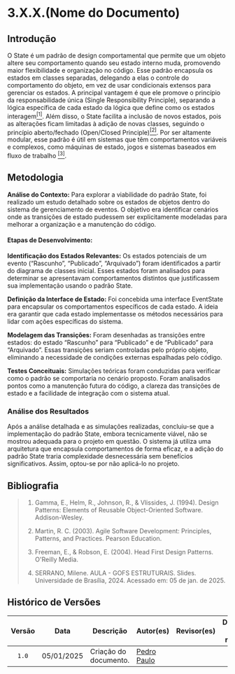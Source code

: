 # 3.X.X.(Nome do Documento)
<!--
    Lembrete de que isso é só um template. Apenas um guia para ajudar a lembrar de pontos importantes.
    Sinta-se livre para adicionar ou remover seções conforme a necessidade do documento. :)
-->

## Introdução
O State é um padrão de design comportamental que permite que um objeto altere seu comportamento quando seu estado interno muda, promovendo maior flexibilidade e organização no código. Esse padrão encapsula os estados em classes separadas, delegando a elas o controle do comportamento do objeto, em vez de usar condicionais extensos para gerenciar os estados. A principal vantagem é que ele promove o princípio da responsabilidade única (Single Responsibility Principle), separando a lógica específica de cada estado da lógica que define como os estados interagem<a href="#ref1"><sup>[1]</sup></a>. Além disso, o State facilita a inclusão de novos estados, pois as alterações ficam limitadas à adição de novas classes, seguindo o princípio aberto/fechado (Open/Closed Principle)<a href="#ref2"><sup>[2]</sup></a>. Por ser altamente modular, esse padrão é útil em sistemas que têm comportamentos variáveis e complexos, como máquinas de estado, jogos e sistemas baseados em fluxo de trabalho <a href="#ref3"><sup>[3]</sup></a>.

## Metodologia
  
**Análise do Contexto:**
Para explorar a viabilidade do padrão State, foi realizado um estudo detalhado sobre os estados de objetos dentro do sistema de gerenciamento de eventos. O objetivo era identificar cenários onde as transições de estado pudessem ser explicitamente modeladas para melhorar a organização e a manutenção do código.

#### Etapas de Desenvolvimento:

**Identificação dos Estados Relevantes:**
Os estados potenciais de um evento (“Rascunho”, “Publicado”, “Arquivado”) foram identificados a partir do diagrama de classes inicial. Esses estados foram analisados para determinar se apresentavam comportamentos distintos que justificassem sua implementação usando o padrão State.

**Definição da Interface de Estado:**
Foi concebida uma interface EventState para encapsular os comportamentos específicos de cada estado. A ideia era garantir que cada estado implementasse os métodos necessários para lidar com ações específicas do sistema.

**Modelagem das Transições:**
Foram desenhadas as transições entre estados: do estado “Rascunho” para “Publicado” e de “Publicado” para “Arquivado”. Essas transições seriam controladas pelo próprio objeto, eliminando a necessidade de condições externas espalhadas pelo código.

**Testes Conceituais:**
Simulações teóricas foram conduzidas para verificar como o padrão se comportaria no cenário proposto. Foram analisados pontos como a manutenção futura do código, a clareza das transições de estado e a facilidade de integração com o sistema atual.


### Análise dos Resultados <!-- NÃO apague essa sub -->

Após a análise detalhada e as simulações realizadas, concluiu-se que a implementação do padrão State, embora tecnicamente viável, não se mostrou adequada para o projeto em questão. O sistema já utiliza uma arquitetura que encapsula comportamentos de forma eficaz, e a adição do padrão State traria complexidade desnecessária sem benefícios significativos. Assim, optou-se por não aplicá-lo no projeto.


## Bibliografia

> 1. <a id="ref1"></a> Gamma, E., Helm, R., Johnson, R., & Vlissides, J. (1994). Design Patterns: Elements of Reusable Object-Oriented Software. Addison-Wesley.
>
> 2. <a id="ref2"></a> Martin, R. C. (2003). Agile Software Development: Principles, Patterns, and Practices. Pearson Education.
>
> 3. <a id="ref3"></a> Freeman, E., & Robson, E. (2004). Head First Design Patterns. O'Reilly Media.
>
> 4. <a id="ref4"></a> SERRANO, Milene. AULA - GOFS ESTRUTURAIS. Slides. Universidade de Brasília, 2024. Acessado em: 05 de jan. de 2025.
>

## Histórico de Versões

| Versão | Data | Descrição | Autor(es) | Revisor(es) | Detalhes da revisão |
| :----: | :--: | --------- | ----------- | ------ | :---: |
| `1.0`  | 05/01/2025 | Criação do documento. | [Pedro Paulo](PedroPGH)  |  |  | 

[AnaGH]: https://github.com/analufernanndess
[CainaGH]: https://github.com/freitasc
[ClaudioGH]: https://github.com/claudiohsc
[EliasGH]: https://github.com/EliasOliver21
[GuilhermeGH]: https://github.com/gmeister18
[JoelGH]: https://github.com/JoelSRangel
[KathlynGH]: https://github.com/klmurussi
[PabloGH]: https://github.com/pabloheika
[PedroRGH]: https://github.com/pedro-rodiguero
[PedroPGH]: https://github.com/Pedrin0030
[SamuelGH]: https://github.com/samuelalvess
[TalesGH]: https://github.com/TalesRG